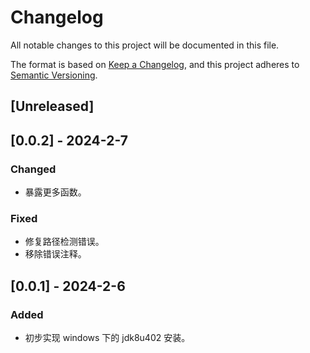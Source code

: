 # Changelog

All notable changes to this project will be documented in this file.

The format is based on [Keep a Changelog](https://keepachangelog.com/en/1.0.0/),
and this project adheres to [Semantic Versioning](https://semver.org/spec/v2.0.0.html).

## [Unreleased]

## [0.0.2] - 2024-2-7

### Changed

* 暴露更多函数。

### Fixed

* 修复路径检测错误。
* 移除错误注释。

## [0.0.1] - 2024-2-6

### Added

* 初步实现 windows 下的 jdk8u402 安装。
